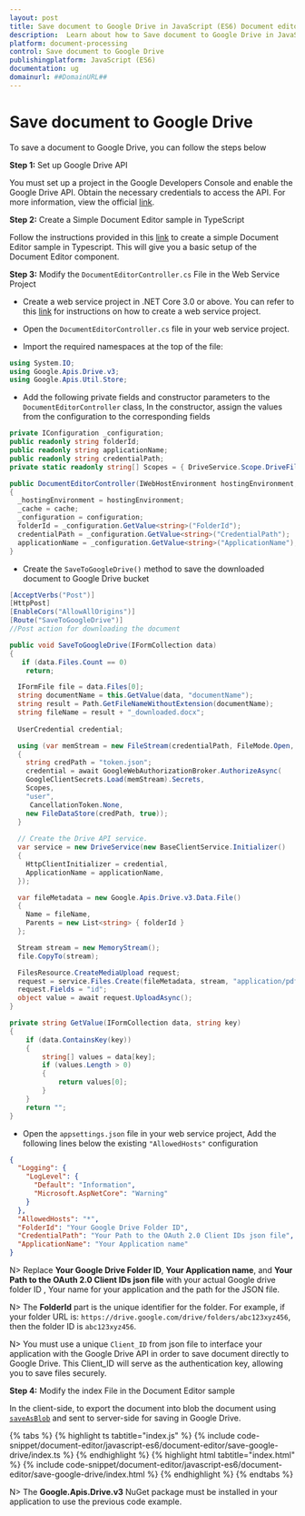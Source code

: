 ```yaml
---
layout: post
title: Save document to Google Drive in JavaScript (ES6) Document editor control | Syncfusion
description:  Learn about how to Save document to Google Drive in JavaScript (ES6) Document editor control of Syncfusion Essential JS 2 and more details.
platform: document-processing
control: Save document to Google Drive
publishingplatform: JavaScript (ES6)
documentation: ug
domainurl: ##DomainURL##
---
```


# Save document to Google Drive

To save a document to Google Drive, you can follow the steps below

**Step 1:** Set up Google Drive API

You must set up a project in the Google Developers Console and enable the Google Drive API. Obtain the necessary credentials to access the API. For more information, view the official [link](https://developers.google.com/drive/api/guides/enable-sdk).

 

**Step 2:** Create a Simple Document Editor sample in TypeScript

Follow the instructions provided in this [link](../getting-started) to create a simple Document Editor sample in Typescript. This will give you a basic setup of the Document Editor component.

**Step 3:** Modify the `DocumentEditorController.cs` File in the Web Service Project

 

* Create a web service project in .NET Core 3.0 or above. You can refer to this [link](../web-services-overview) for instructions on how to create a web service project.

* Open the `DocumentEditorController.cs` file in your web service project.

* Import the required namespaces at the top of the file:

```csharp
using System.IO;
using Google.Apis.Drive.v3;
using Google.Apis.Util.Store;
```

* Add the following private fields and constructor parameters to the `DocumentEditorController` class, In the constructor, assign the values from the configuration to the corresponding fields

```csharp
private IConfiguration _configuration;
public readonly string folderId;
public readonly string applicationName;
public readonly string credentialPath;
private static readonly string[] Scopes = { DriveService.Scope.DriveFile, DriveService.Scope.DriveReadonly};

public DocumentEditorController(IWebHostEnvironment hostingEnvironment, IMemoryCache cache, IConfiguration configuration)
{
  _hostingEnvironment = hostingEnvironment;
  _cache = cache;
  _configuration = configuration;
  folderId = _configuration.GetValue<string>("FolderId");
  credentialPath = _configuration.GetValue<string>("CredentialPath");
  applicationName = _configuration.GetValue<string>("ApplicationName");
}
```

* Create the `SaveToGoogleDrive()` method to save the downloaded document to Google Drive bucket

```csharp
[AcceptVerbs("Post")]
[HttpPost]
[EnableCors("AllowAllOrigins")]
[Route("SaveToGoogleDrive")]
//Post action for downloading the document

public void SaveToGoogleDrive(IFormCollection data)
{
   if (data.Files.Count == 0)
    return;

  IFormFile file = data.Files[0];
  string documentName = this.GetValue(data, "documentName");
  string result = Path.GetFileNameWithoutExtension(documentName);
  string fileName = result + "_downloaded.docx";
          
  UserCredential credential;

  using (var memStream = new FileStream(credentialPath, FileMode.Open, FileAccess.Read))
  {
    string credPath = "token.json";
    credential = await GoogleWebAuthorizationBroker.AuthorizeAsync(
    GoogleClientSecrets.Load(memStream).Secrets,
    Scopes,
    "user",
     CancellationToken.None,
    new FileDataStore(credPath, true));
  }
          
  // Create the Drive API service.
  var service = new DriveService(new BaseClientService.Initializer()
  {
    HttpClientInitializer = credential,
    ApplicationName = applicationName,
  });

  var fileMetadata = new Google.Apis.Drive.v3.Data.File()
  {
    Name = fileName,
    Parents = new List<string> { folderId }
  };

  Stream stream = new MemoryStream();
  file.CopyTo(stream);

  FilesResource.CreateMediaUpload request;
  request = service.Files.Create(fileMetadata, stream, "application/pdf");
  request.Fields = "id";
  object value = await request.UploadAsync();
}

private string GetValue(IFormCollection data, string key)
{
    if (data.ContainsKey(key))
    {
        string[] values = data[key];
        if (values.Length > 0)
        {
            return values[0];
        }
    }
    return "";
}
```

* Open the `appsettings.json` file in your web service project, Add the following lines below the existing `"AllowedHosts"` configuration

```json
{
  "Logging": {
    "LogLevel": {
      "Default": "Information",
      "Microsoft.AspNetCore": "Warning"
    }
  },
  "AllowedHosts": "*",
  "FolderId": "Your Google Drive Folder ID",
  "CredentialPath": "Your Path to the OAuth 2.0 Client IDs json file",
  "ApplicationName": "Your Application name"
}
```

N> Replace **Your Google Drive Folder ID**, **Your Application name**, and **Your Path to the OAuth 2.0 Client IDs json file** with your actual Google drive folder ID , Your name for your application and the path for the JSON file.

N> The **FolderId** part is the unique identifier for the folder. For example, if your folder URL is: `https://drive.google.com/drive/folders/abc123xyz456`, then the folder ID is `abc123xyz456`.

N> You must use a unique `Client_ID` from json file to interface your application with the Google Drive API in order to save document directly to Google Drive. This Client_ID will serve as the authentication key, allowing you to save files securely.

**Step 4:**  Modify the index File in the Document Editor sample

In the client-side, to export the document into blob the document using [`saveAsBlob`](https://ej2.syncfusion.com/documentation/api/document-editor#saveAsBlob) and sent to server-side for saving in Google Drive.

 

{% tabs %}
{% highlight ts tabtitle="index.js" %}
{% include code-snippet/document-editor/javascript-es6/document-editor/save-google-drive/index.ts %}
{% endhighlight %}
{% highlight html tabtitle="index.html" %}
{% include code-snippet/document-editor/javascript-es6/document-editor/save-google-drive/index.html %}
{% endhighlight %}
{% endtabs %}

N> The **Google.Apis.Drive.v3** NuGet package must be installed in your application to use the previous code example.
